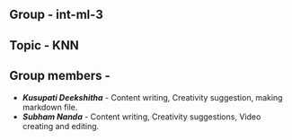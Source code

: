 ## Group - int-ml-3
## Topic - KNN
## Group members - 
* ***Kusupati Deekshitha*** - Content writing, Creativity suggestion, making markdown file.
* ***Subham Nanda***        - Content writing, Creativity suggestions, Video creating and editing.

